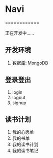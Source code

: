 # Navi
============

正在开发中......

## 开发环境

1. 数据库: MongoDB

## 登录登出

1. login
2. logout
3. signup

## 读书计划

1. 我的心愿单
2. 我的书单
3. 我的读书计划
4. 我的读书笔记


